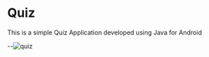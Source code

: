 # Quiz
This is a simple Quiz Application developed using Java for Android

--![quiz](https://user-images.githubusercontent.com/42214175/80526848-0b4c7c00-89b1-11ea-928f-84a0ffa8e37b.gif)
